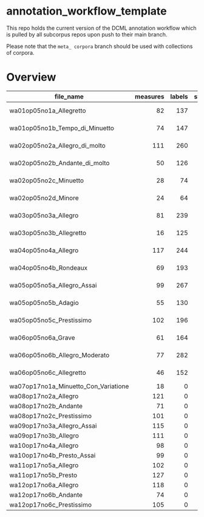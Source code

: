 # annotation_workflow_template

This repo holds the current version of the DCML annotation workflow which is pulled by all subcorpus repos upon push to their main branch. 

Please note that the `meta_ corpora` branch should be used with collections of corpora.


# Overview
|             file_name              |measures|labels|standard| annotators |reviewers|
|------------------------------------|-------:|-----:|--------|------------|---------|
|wa01op05no1a_Allegretto             |      82|   137|        |Adrian Nagel|         |
|wa01op05no1b_Tempo_di_Minuetto      |      74|   147|        |Adrian Nagel|         |
|wa02op05no2a_Allegro_di_molto       |     111|   260|        |Adrian Nagel|         |
|wa02op05no2b_Andante_di_molto       |      50|   126|        |Adrian Nagel|         |
|wa02op05no2c_Minuetto               |      28|    74|        |Adrian Nagel|         |
|wa02op05no2d_Minore                 |      24|    64|        |Adrian Nagel|         |
|wa03op05no3a_Allegro                |      81|   239|        |Adrian Nagel|         |
|wa03op05no3b_Allegretto             |      16|   125|        |Adrian Nagel|         |
|wa04op05no4a_Allegro                |     117|   244|        |Adrian Nagel|         |
|wa04op05no4b_Rondeaux               |      69|   193|        |Adrian Nagel|         |
|wa05op05no5a_Allegro_Assai          |      99|   267|        |Adrian Nagel|         |
|wa05op05no5b_Adagio                 |      55|   130|        |Adrian Nagel|         |
|wa05op05no5c_Prestissimo            |     102|   196|        |Adrian Nagel|         |
|wa06op05no6a_Grave                  |      61|   164|        |Adrian Nagel|         |
|wa06op05no6b_Allegro_Moderato       |      77|   282|        |Adrian Nagel|         |
|wa06op05no6c_Allegretto             |      46|   152|        |Adrian Nagel|         |
|wa07op17no1a_Minuetto_Con_Variatione|      18|     0|        |            |         |
|wa08op17no2a_Allegro                |     121|     0|        |            |         |
|wa08op17no2b_Andante                |      71|     0|        |            |         |
|wa08op17no2c_Prestissimo            |     101|     0|        |            |         |
|wa09op17no3a_Allegro_Assai          |     115|     0|        |            |         |
|wa09op17no3b_Allegro                |     111|     0|        |            |         |
|wa10op17no4a_Allegro                |      98|     0|        |            |         |
|wa10op17no4b_Presto_Assai           |      99|     0|        |            |         |
|wa11op17no5a_Allegro                |     102|     0|        |            |         |
|wa11op17no5b_Presto                 |     127|     0|        |            |         |
|wa12op17no6a_Allegro                |     118|     0|        |            |         |
|wa12op17no6b_Andante                |      74|     0|        |            |         |
|wa12op17no6c_Prestissimo            |     105|     0|        |            |         |
